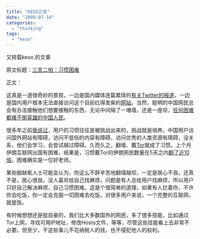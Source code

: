 ```yaml
---
title: "KESO之音"
date: "2009-07-14"
categories: 
  - "thinking"
tags: 
  - "keso"
---
```


又转载keso 的文章

原文标题：[三言二拍：习惯困难](http://blog.donews.com/keso/archive/2009/07/13/1541910.aspx)

正文：

这真是一道很奇妙的景观，一边是国内媒体连篇累牍的[有关Twitter的报道](http://news.baidu.com/ns?word=Twitter&tn=news&from=news&cl=2&rn=20&ct=0)，一边是国内用户根本无法直接访问这个目前红得发紫的[网站](https://twitter.com/)。当然，聪明的中国网民总会有办法接触他们想要接触的东西，无论中间隔了一堵墙，还是一座坝，[任何困难都难不倒英雄的中国人民](http://www.google.com/search?q=%E4%BB%BB%E4%BD%95%E5%9B%B0%E9%9A%BE%E9%83%BD%E9%9A%BE%E4%B8%8D%E5%80%92%E8%8B%B1%E9%9B%84%E7%9A%84%E4%B8%AD%E5%9B%BD%E4%BA%BA%E6%B0%91)。

很多年之前[我说过](http://blog.donews.com/keso/archive/2005/07/11/461525.aspx)，用户的习惯往往是被挑战出来的，挑战就是培养。中国用户访问国外网站有障碍，访问不低俗的内容有障碍，访问优秀的人类资源有障碍，没关系，他们会学习，会尝试越过障碍。久而久之，翻墙、戴[Tor](http://tor.zuo.la/)就成了习惯。上个月伊朗互联网出国有困难，结果是，习惯戴Tor的伊朗网民数量在5天之内[翻了近10倍](http://blog.torproject.org/blog/measuring-tor-and-iran)。困难确实是一位好老师。

某些脑缺氧人士可能会认为，你这么不辞辛苦地翻墙越坝，一定是居心不良。还真不是，居心很良。没人喜欢给自己找麻烦，问题是有人总给用户找麻烦，所以用户只好自己解决麻烦，自己习惯困难。这是个很简单的道理，如果有人拦着你，不许你去吃饭，你一定会克服一切困难去吃饭。对很多用户来说，一个完整的互联网，就是饭。

有时候想想还是挺自豪的，我们比大多数国外的网民，多了很多技能，比如通过Tor上网，寻找可用IP地址，修改Hosts文件，等等，尽管这些技能看上去非常不必要。但至少，干这些事儿不花纳税人的钱，也不侵犯他人的权利。
